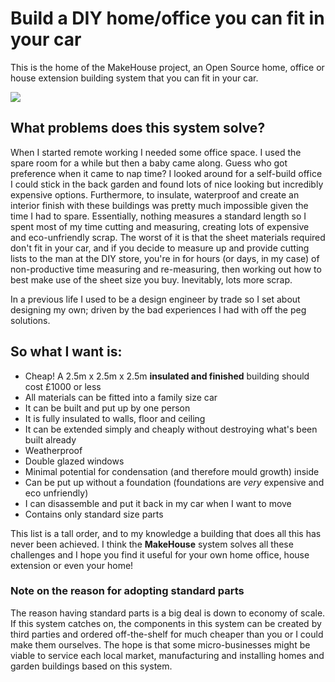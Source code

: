 # Build a DIY home/office you can fit in your car
This is the home of the MakeHouse project, an Open Source home, office or house extension building system that you can fit in your car.

![](MakeHouse_caravancompare.jpg)

## What problems does this system solve?
When I started remote working I needed some office space. I used the spare room for a while but then a baby came along. Guess who got preference when it came to nap time? I looked around for a self-build office I could stick in the back garden and found lots of nice looking but incredibly expensive options. Furthermore, to insulate, waterproof and create an interior finish with these buildings was pretty much impossible given the time I had to spare. Essentially, nothing measures a standard length so I spent most of my time cutting and measuring, creating lots of expensive and eco-unfriendly scrap. The worst of it is that the sheet materials required don't fit in your car, and if you decide to measure up and provide cutting lists to the man at the DIY store, you're in for hours (or days, in my case) of non-productive time measuring and re-measuring, then working out how to best make use of the sheet size you buy. Inevitably, lots more scrap.

In a previous life I used to be a design engineer by trade so I set about designing my own; driven by the bad experiences I had with off the peg solutions.

## So what I want is:


- Cheap! A 2.5m x 2.5m x 2.5m **insulated and finished** building should cost £1000 or less
- All materials can be fitted into a family size car
- It can be built and put up by one person
- It is fully insulated to walls, floor and ceiling
- It can be extended simply and cheaply without destroying what's been built already
- Weatherproof
- Double glazed windows
- Minimal potential for condensation (and therefore mould growth) inside
- Can be put up without a foundation (foundations are *very* expensive and eco unfriendly)
- I can disassemble and put it back in my car when I want to move
- Contains only standard size parts 

This list is a tall order, and to my knowledge a building that does all this has never been achieved. I think the **MakeHouse** system solves all these challenges and I hope you find it useful for your own home office, house extension or even your home!

### Note on the reason for adopting standard parts
The reason having standard parts is a big deal is down to economy of scale. If this system catches on, the components in this system can be created by third parties and ordered off-the-shelf for much cheaper than you or I could make them ourselves. The hope is that some micro-businesses might be viable to service each local market, manufacturing and installing homes and garden buildings based on this system.
